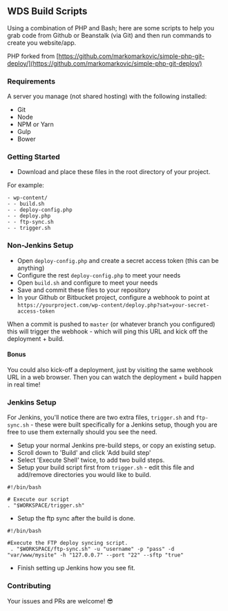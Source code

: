 ## WDS Build Scripts

Using a combination of PHP and Bash; here are some scripts to help you grab code from Github or Beanstalk (via Git) and then run commands to create you website/app.

PHP forked from [https://github.com/markomarkovic/simple-php-git-deploy/](https://github.com/markomarkovic/simple-php-git-deploy/)

### Requirements

A server you manage (not shared hosting) with the following installed:

- Git
- Node
- NPM or Yarn
- Gulp
- Bower

### Getting Started

- Download and place these files in the root directory of your project.

For example:

```
- wp-content/
- - build.sh
- - deploy-config.php
- - deploy.php
- - ftp-sync.sh
- - trigger.sh
```

### Non-Jenkins Setup

- Open `deploy-config.php` and create a secret access token (this can be anything)
- Configure the rest `deploy-config.php` to meet your needs
- Open `build.sh` and configure to meet your needs
- Save and commit these files to your repository
- In your Github or Bitbucket project, configure a webhook to point at `https://yourproject.com/wp-content/deploy.php?sat=your-secret-access-token`

When a commit is pushed to `master` (or whatever branch you configured) this will trigger the webhook - which will ping this URL and kick off the deployment + build.

#### Bonus

You could also kick-off a deployment, just by visiting the same webhook URL in a web browser. Then you can watch the deployment + build happen in real time!

### Jenkins Setup

For Jenkins, you'll notice there are two extra files, `trigger.sh` and `ftp-sync.sh` - these were built specifically for a Jenkins setup, though you are free to use them externally should you see the need.

- Setup your normal Jenkins pre-build steps, or copy an existing setup.
- Scroll down to 'Build' and click 'Add build step'
- Select 'Execute Shell' twice, to add two build steps.
- Setup your build script first from `trigger.sh` - edit this file and add/remove directories you would like to build.

```
#!/bin/bash

# Execute our script
. "$WORKSPACE/trigger.sh"
```

- Setup the ftp sync after the build is done.

```
#!/bin/bash

#Execute the FTP deploy syncing script.
 . "$WORKSPACE/ftp-sync.sh" -u "username" -p "pass" -d "var/www/mysite" -h "127.0.0.7" --port "22" --sftp "true"
```

- Finish setting up Jenkins how you see fit.


### Contributing

Your issues and PRs are welcome! :sunglasses: